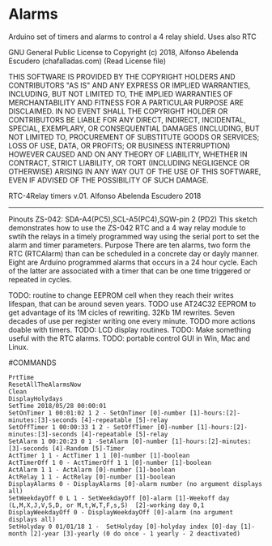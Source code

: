 # Alarms
Arduino set of timers and alarms to control a 4 relay shield. Uses also RTC

GNU General Public License to Copyright (c) 2018, Alfonso Abelenda Escudero (chafalladas.com) (Read License file)

THIS SOFTWARE IS PROVIDED BY THE COPYRIGHT HOLDERS AND CONTRIBUTORS "AS IS" AND ANY EXPRESS OR IMPLIED WARRANTIES, INCLUDING, BUT NOT LIMITED TO, THE IMPLIED WARRANTIES OF MERCHANTABILITY AND FITNESS FOR A PARTICULAR PURPOSE ARE DISCLAIMED. IN NO EVENT SHALL THE COPYRIGHT HOLDER OR CONTRIBUTORS BE LIABLE FOR ANY DIRECT, INDIRECT, INCIDENTAL, SPECIAL, EXEMPLARY, OR CONSEQUENTIAL DAMAGES (INCLUDING, BUT NOT LIMITED TO, PROCUREMENT OF SUBSTITUTE GOODS OR SERVICES; LOSS OF USE, DATA, OR PROFITS; OR BUSINESS INTERRUPTION) HOWEVER CAUSED AND ON ANY THEORY OF LIABILITY, WHETHER IN CONTRACT, STRICT LIABILITY, OR TORT (INCLUDING NEGLIGENCE OR OTHERWISE) ARISING IN ANY WAY OUT OF THE USE OF THIS SOFTWARE, EVEN IF ADVISED OF THE POSSIBILITY OF SUCH DAMAGE.

RTC-4Relay timers v.01. Alfonso Abelenda Escudero 2018
******************************************************************************
 Pinouts
	 ZS-042: SDA-A4(PC5),SCL-A5(PC4),SQW-pin 2 (PD2)
	 This sketch demonstrates how to use the ZS-042 RTC and a 4 way relay module to swtih the relays in a timely programmed way
	 using the serial port to set the alarm and timer parameters.
 Purpose
	 There are ten alarms, two form the RTC (RTCAlarm) than can be scheduled in a concrete day or dayly manner. Eight are Arduino programmed alarms that occurs in a 24 hour cycle. Each of the latter are associated with a timer that can be one time triggered or repeated in cycles.

TODO: routine to change EEPROM cell when they reach their writes lifespan, that can be around seven years.
TODO use AT24C32 EEPROM to get advantage of its 1M cicles of rewriting. 32Kb 1M rewrites. Seven decades of use per register writing one every minute.
TODO more actions doable with timers.
TODO: LCD display routines.
TODO: Make something useful with the RTC alarms.
TODO: portable control GUI in Win, Mac and Linux.

#COMMANDS

	PrtTime
	ResetAllTheAlarmsNow
	Clean
	DisplayHolydays
	SetTime 2018/05/28 00:00:01
	SetOnTimer 1 00:01:02 1 2 - SetOnTimer [0]-number [1]-hours:[2]-minutes:[3]-seconds [4]-repeatable [5]-relay
	SetOffTimer 1 00:00:33 1 2 - SetOffTimer [0]-number [1]-hours:[2]-minutes:[3]-seconds [4]-repeatable [5]-relay
	SetAlarm 1 00:20:23 0 1 -SetAlarm [0]-number [1]-hours:[2]-minutes:[3]-seconds [4]-Random [5]-Timer
	ActTimer 1 1 - ActTimer 1 1 [0]-number [1]-boolean
	ActTimerOff 1 0 - ActTimerOff 1 1 [0]-number [1]-boolean
	ActAlarm 1 1 - ActAlarm [0]-number [1]-boolean
	ActRelay 1 1 - ActRelay [0]-number [1]-boolean
	DisplayAlarms 0 - DisplayAlarms [0]-alarm number (no argument displays all)
	SetWeekdayOff 0 L 1 - SetWeekdayOff [0]-alarm [1]-Weekoff day (L,M,X,J,V,S,D, or M,t,W,T,F,s,S)  [2]-working day 0,1
	DisplayWeekdayOff 0 - DisplayWeekdayOff [0]-alarm (no argument displays all)
	SetHolyday 0 01/01/18 1 -  SetHolyday [0]-holyday index [0]-day [1]-month [2]-year [3]-yearly (0 do once - 1 yearly - 2 deactivated)

